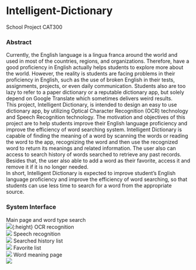 # Intelligent-Dictionary
School Project CAT300

### Abstract
Currently, the English language is a lingua franca around the world and used in most of the countries, regions, and organizations. Therefore, have a good proficiency in English actually helps students to explore more about the world. However, the reality is students are facing problems in their proficiency in English, such as the use of broken English in their tests, assignments, projects, or even daily communication. Students also are too lazy to refer to a paper dictionary or a reputable dictionary app, but solely depend on Google Translate which sometimes delivers weird results.\
	This project, Intelligent Dictionary, is intended to design an easy to use dictionary app, by utilizing Optical Character Recognition (OCR) technology and Speech Recognition technology. The motivation and objectives of this project are to help students improve their English language proficiency and improve the efficiency of word searching system. Intelligent Dictionary is capable of finding the meaning of a word by scanning the words or reading the word to the app, recognizing the word and then use the recognized word to return its meanings and related information. The user also can access to search history of words searched to retrieve any past records. Besides that, the user also able to add a word as their favorite, access it and remove it if it is no longer needed.\
	In short, Intelligent Dictionary is expected to improve student’s English language proficiency and improve the efficiency of word searching, so that students can use less time to search for a word from the appropriate source.

### System Interface
Main page and word type search\
![](/result/main.png){:height}
OCR recognition\
![](/result/ocr.png)
Speech recognition\
![](/result/speech.png)
Searched history list\
![](/result/history.png)
Favorite list\
![](/result/favorite.png)
Word meaning page\
![](/result/meaning.png)
